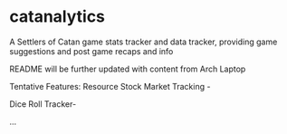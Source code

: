 # catanalytics
A Settlers of Catan game stats tracker and data tracker, providing game suggestions and post game recaps and info

README will be further updated with content from Arch Laptop

Tentative Features:
  Resource Stock Market Tracking - 

  Dice Roll Tracker-  

  ...
